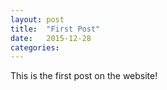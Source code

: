 ```yaml
---
layout: post
title:  "First Post"
date:   2015-12-28
categories: 
---
```

<p>This is the first post on the website!</p>
